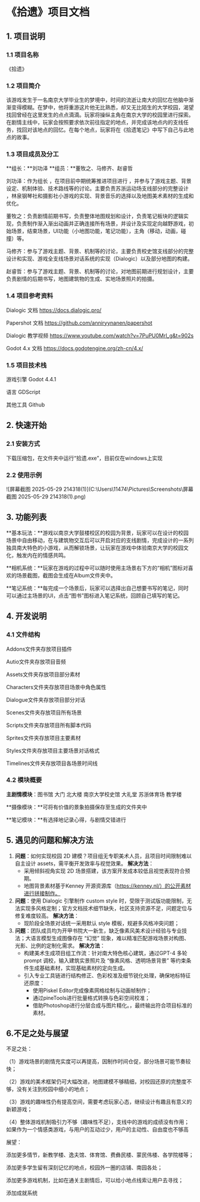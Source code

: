# 《拾遗》项目文档

## 1. 项目说明

### 1.1 项目名称

《拾遗》

### 1.2 项目简介

​	该游戏发生于一名南京大学毕业生的梦境中，时间的流逝让南大的回忆在他脑中渐渐变得模糊。在梦中，他将重游这片他无比熟悉，却又无比陌生的大学校园，渴望找回曾经在这里发生的点点滴滴。玩家将操纵主角在南京大学的校园里进行探索。在剧情主线中，玩家会按照要求依次前往指定的地点，并完成该地点内的支线任务，找回对该地点的回忆。在每个地点，玩家将在《拾遗笔记》中写下自己与此地点的故事。

### 1.3 项目成员及分工

**组长：**刘功泽
**组员：**董牧之、马修齐、赵睿哲

刘功泽：作为组⻓ ，在项⽬前中期统筹推进项⽬进⾏ ，并参与了游戏主题、背景设定、机制体验、技术路线等的讨论。主要负责苏浙运动场⽀线部分的完整设计 ，林泉钢琴社和摄影社⼩游戏的实现、背景⾳乐的选择以及地图美术素材的⽣成和优化。

董牧之：负责剧情前期书写，负责整体地图规划和设计，负责笔记板块的逻辑实现，负责制作渐入渐出动画并正确连接所有场景，并设计及实现定向越野游戏，初始场景，结束场景，UI功能（小地图功能，笔记功能），主角（移动，动画，碰撞）等。

马修齐：参与了游戏主题、背景、机制等的讨论，主要负责校史馆支线部分的完整设计和实现、游戏全支线场景对话系统的实现（Dialogic）以及部分地图的构建。

赵睿哲：参与了游戏主题、背景、机制等的讨论，对地图前期进行规划设计，主要负责剧情的后期书写，地图建筑物的生成、实地场景照片的拍摄。

### 1.4 项目参考资料

Dialogic ⽂档 https://docs.dialogic.pro/

Papershot ⽂档 https://github.com/anniryynanen/papershot

Dialogic 教学视频 https://www.youtube.com/watch?v=7PuPU0Mrl_g&t=902s 

Godot 4.x ⽂档 https://docs.godotengine.org/zh-cn/4.x/

### 1.5 项目技术栈

游戏引擎 Godot 4.4.1 

语⾔ GDScript

其他⼯具 Github

## 2. 快速开始

### 2.1 安装方式

下载压缩包，在文件夹中运行“拾遗.exe”，目前仅在windows上实现

### 2.2 使用示例

![屏幕截图 2025-05-29 214318(1)](C:\Users\11474\Pictures\Screenshots\屏幕截图 2025-05-29 214318(1).png)

## 3. 功能列表

**基本玩法：**游戏以南京大学鼓楼校区的校园为背景，玩家可以在设计的校园场景中自由移动，在与建筑物交互后可以开启对应的支线剧情，完成设计的一系列独具南大特色的小游戏，从而解锁场景，让玩家在游戏中体验南京大学的校园文化，触发内在的情感共鸣。

**相机系统：**玩家在游戏的过程中可以随时使用主场景右下方的“相机”图标对喜欢的场景截图，截图会生成在Album文件夹中。

**笔记系统：**每完成一个场景后，玩家可以选择出自己想要书写的笔记，同时可以通过主场景的UI，点击“图书”图标进入笔记系统，回顾自己填写的笔记。

## 4. 开发说明

### 4.1 文件结构

Addons文件夹存放项目插件

Autio文件夹存放项目音频

Assets文件夹存放项目部分素材

Characters文件夹存放项目场景中角色属性

Dialogue文件夹存放项目部分对话

Scenes文件夹存放项目所有场景

Scripts文件夹存放项目所有脚本代码

Sprites文件夹存放项目主要素材

Styles文件夹存放项目主要场景对话格式

Timelines文件夹存放项目各场景时间线

### 4.2 模块概要

**主剧情模块**：图书馆 大门 北大楼 南京大学校史馆 大礼堂 苏浙体育场 教学楼

**摄像模块：**可将有价值的景象拍摄保存至生成的文件夹中

**笔记模块：**有选择地记录心得，与剧情交错进行

## 5. 遇见的问题和解决方法

1. **问题**：如何实现校园 2D 建模？项目组无专职美术人员，且项目时间限制难以自主设计 assets，需平衡开发效率与视觉效果。
   **解决方法**：
   - 采用倾斜视角实现 2D 场景搭建，该方案开发成本较低且视觉表现符合预期。
   - 地图背景素材基于Kenney 开源资源库（https://kenney.nl/）的公开素材进行拼接制作。
2. **问题**：使用 Dialogic 引擎制作 custom style 时，受限于测试版功能限制，无法实现多风格定制；官方文档技术细节缺失，社区支持资源不足，问题定位与修复难度较高。
   **解决方法**：
   - 现阶段全场景对话统一采用默认 style 模板，规避多风格冲突问题；
3. **问题**：团队成员均为开甲书院大一新生，缺乏像素风美术设计经验与专业技法；大语言模型生成图像存在 “幻觉” 现象，难以精准匹配游戏场景对构图、光影、比例的定制化需求。
   **解决方法**：
   - 构建美术生成项目组工作流：针对南大特色核心建筑，通过GPT-4 多轮 prompt 调校，输入建筑实景照片及 “像素风格、透明场景背景” 等约束条件生成基础素材，实现基础素材的定向生成。
   - 引入专业工具链进行结构修正、色彩校准及细节锐化处理，确保地标特征还原度：
     - 使用Piskel Editor完成像素网格绘制与动画帧制作；
     - 通过pineTools进行批量格式转换与色彩空间校准；
     - 借助Photoshop进行分层合成与图片精化。，最终输出符合项目标准的素材。

## 6.不足之处与展望

不足之处：

（1）游戏场景的剧情充实度可以再提高，因制作时间仓促，部分场景可能节奏较快；

（2）游戏的美术框架仍可大幅改进，地图建模不够精细，对校园还原的完整度不够，没有关注到校园中细小的地点；

（3）游戏的趣味性仍有提高空间，需要考虑玩家心态，继续设计有趣且有意义的新颖游戏；

（4）整体游戏机制吸引力不够（趣味性不足），支线中的游戏的成绩没有作用；如果作为一个情感类游戏，与用户的互动过少，用户的主动性、自由度也不够高

展望：

 添加更多情节，新教学楼、逸夫馆、体育馆、费彝民楼、蒙民伟楼、各学院楼等；

 添加更多学生留有深刻记忆的地点，校园外一圈的店铺、南园各处；

 添加更多游戏机制，比如在通关主剧情后，可以给小地点线索让用户去寻找；

 添加成就系统

 

